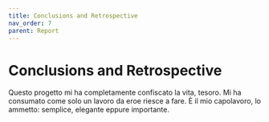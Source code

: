 ```yaml
---
title: Conclusions and Retrospective
nav_order: 7
parent: Report
---
```


# Conclusions and Retrospective
Questo progetto mi ha completamente confiscato la vita, tesoro. Mi ha consumato come solo un lavoro da eroe riesce a fare. È il mio capolavoro, lo ammetto: semplice, elegante eppure importante.